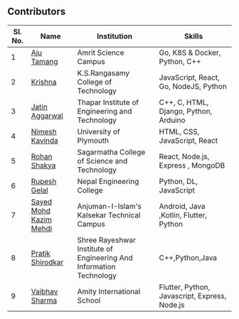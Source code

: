 ## Contributors

| Sl. No. | Name                                    | Institution          | Skills                        |
| ------- | --------------------------------------- | -------------------- | ----------------------------- |
| 1       | [Aju Tamang](https://github.com/aju100) | Amrit Science Campus | Go, K8S & Docker, Python, C++ |
| 2       | [Krishna](https://github.com/M-krishna) | K.S.Rangasamy College of Technology | JavaScript, React, Go, NodeJS, Python |
| 3       | [Jatin Aggarwal](https://github.com/jatinagg1) | Thapar Institute of Engineering and Technology | C++, C, HTML, Django, Python, Arduino |
| 4       | [Nimesh Kavinda](https://github.com/nimeshkavinda) | University of Plymouth | HTML, CSS, JavaScript, React |
| 5       | [Rohan Shakya](https://github.com/Rohan-Shakya) | Sagarmatha College of Science and Technology | React, Node.js, Express , MongoDB |
| 6       | [Rupesh Gelal](https://github.com/rgrupesh) | Nepal Engineering College | Python, DL, JavaScript        |
| 7       | [Sayed Mohd Kazim Mehdi](https://github.com/kazimsayed954) | Anjuman-I-Islam's Kalsekar Technical Campus | Android, Java ,Kotlin, Flutter, Python |
| 8       | [Pratik Shirodkar](https://github.com/Pratik-Shirodkar)   | Shree Rayeshwar Institute of Engineering And Information Technology | C++,Python,Java|
| 9       | [Vaibhav Sharma](https://github.com/gigabite-pro) | Amity International School | Flutter, Python, Javascript, Express, Node.js |
